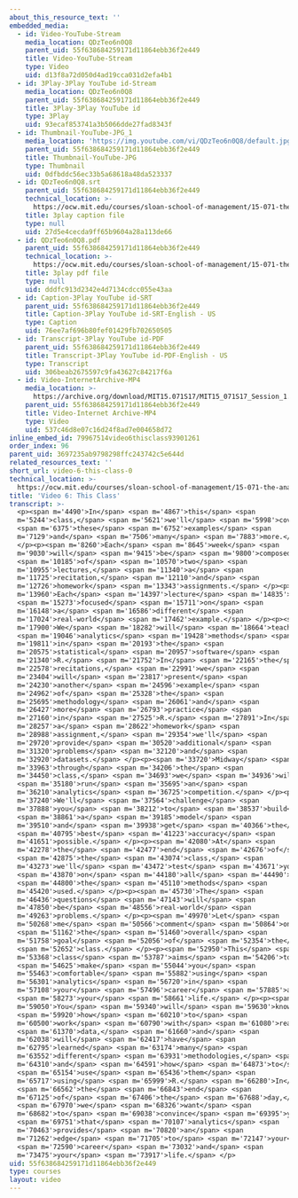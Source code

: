 ```yaml
---
about_this_resource_text: ''
embedded_media:
  - id: Video-YouTube-Stream
    media_location: QDzTeo6n0Q8
    parent_uid: 55f638684259171d11864ebb36f2e449
    title: Video-YouTube-Stream
    type: Video
    uid: d13f8a72d050d4ad19cca031d2efa4b1
  - id: 3Play-3Play YouTube id-Stream
    media_location: QDzTeo6n0Q8
    parent_uid: 55f638684259171d11864ebb36f2e449
    title: 3Play-3Play YouTube id
    type: 3Play
    uid: 93ecaf853741a3b5066dde27fad8343f
  - id: Thumbnail-YouTube-JPG_1
    media_location: 'https://img.youtube.com/vi/QDzTeo6n0Q8/default.jpg'
    parent_uid: 55f638684259171d11864ebb36f2e449
    title: Thumbnail-YouTube-JPG
    type: Thumbnail
    uid: 0dfbddc56ec33b5a68618a48da523337
  - id: QDzTeo6n0Q8.srt
    parent_uid: 55f638684259171d11864ebb36f2e449
    technical_location: >-
      https://ocw.mit.edu/courses/sloan-school-of-management/15-071-the-analytics-edge-spring-2017/an-introduction-to-analytics/the-analytics-edge-intelligence-happiness-and-health-lecture-sequence/video-6-this-class/video-6-this-class-0/QDzTeo6n0Q8.srt
    title: 3play caption file
    type: null
    uid: 27d5e4cecda9ff65b9604a28a113de66
  - id: QDzTeo6n0Q8.pdf
    parent_uid: 55f638684259171d11864ebb36f2e449
    technical_location: >-
      https://ocw.mit.edu/courses/sloan-school-of-management/15-071-the-analytics-edge-spring-2017/an-introduction-to-analytics/the-analytics-edge-intelligence-happiness-and-health-lecture-sequence/video-6-this-class/video-6-this-class-0/QDzTeo6n0Q8.pdf
    title: 3play pdf file
    type: null
    uid: dddfc913d2342e4d7134cdcc055e43aa
  - id: Caption-3Play YouTube id-SRT
    parent_uid: 55f638684259171d11864ebb36f2e449
    title: Caption-3Play YouTube id-SRT-English - US
    type: Caption
    uid: 76ee7af696b80fef01429fb702650505
  - id: Transcript-3Play YouTube id-PDF
    parent_uid: 55f638684259171d11864ebb36f2e449
    title: Transcript-3Play YouTube id-PDF-English - US
    type: Transcript
    uid: 306beab2675597c9fa43627c84217f6a
  - id: Video-InternetArchive-MP4
    media_location: >-
      https://archive.org/download/MIT15.071S17/MIT15_071S17_Session_1.2.06_300k.mp4
    parent_uid: 55f638684259171d11864ebb36f2e449
    title: Video-Internet Archive-MP4
    type: Video
    uid: 537c46d8e07c16d24f8ad7e004658d72
inline_embed_id: 79967514video6thisclass93901261
order_index: 96
parent_uid: 3697235ab9798298ffc243742c5e644d
related_resources_text: ''
short_url: video-6-this-class-0
technical_location: >-
  https://ocw.mit.edu/courses/sloan-school-of-management/15-071-the-analytics-edge-spring-2017/an-introduction-to-analytics/the-analytics-edge-intelligence-happiness-and-health-lecture-sequence/video-6-this-class/video-6-this-class-0
title: 'Video 6: This Class'
transcript: >-
  <p><span m='4490'>In</span> <span m='4867'>this</span> <span
  m='5244'>class,</span> <span m='5621'>we'll</span> <span m='5998'>cover</span>
  <span m='6375'>these</span> <span m='6752'>examples</span> <span
  m='7129'>and</span> <span m='7506'>many</span> <span m='7883'>more.</span>
  </p><p><span m='8260'>Each</span> <span m='8645'>week</span> <span
  m='9030'>will</span> <span m='9415'>be</span> <span m='9800'>composed</span>
  <span m='10185'>of</span> <span m='10570'>two</span> <span
  m='10955'>lectures,</span> <span m='11340'>a</span> <span
  m='11725'>recitation,</span> <span m='12110'>and</span> <span
  m='12726'>homework</span> <span m='13343'>assignments.</span> </p><p><span
  m='13960'>Each</span> <span m='14397'>lecture</span> <span m='14835'>is</span>
  <span m='15273'>focused</span> <span m='15711'>on</span> <span
  m='16148'>a</span> <span m='16586'>different</span> <span
  m='17024'>real-world</span> <span m='17462'>example.</span> </p><p><span
  m='17900'>We</span> <span m='18282'>will</span> <span m='18664'>teach</span>
  <span m='19046'>analytics</span> <span m='19428'>methods</span> <span
  m='19811'>in</span> <span m='20193'>the</span> <span
  m='20575'>statistical</span> <span m='20957'>software</span> <span
  m='21340'>R.</span> <span m='21752'>In</span> <span m='22165'>the</span> <span
  m='22578'>recitations,</span> <span m='22991'>we</span> <span
  m='23404'>will</span> <span m='23817'>present</span> <span
  m='24230'>another</span> <span m='24596'>example</span> <span
  m='24962'>of</span> <span m='25328'>the</span> <span
  m='25695'>methodology</span> <span m='26061'>and</span> <span
  m='26427'>more</span> <span m='26793'>practice</span> <span
  m='27160'>in</span> <span m='27525'>R.</span> <span m='27891'>In</span> <span
  m='28257'>a</span> <span m='28622'>homework</span> <span
  m='28988'>assignment,</span> <span m='29354'>we'll</span> <span
  m='29720'>provide</span> <span m='30520'>additional</span> <span
  m='31320'>problems</span> <span m='32120'>and</span> <span
  m='32920'>datasets.</span> </p><p><span m='33720'>Midway</span> <span
  m='33963'>through</span> <span m='34206'>the</span> <span
  m='34450'>class,</span> <span m='34693'>we</span> <span m='34936'>will</span>
  <span m='35180'>run</span> <span m='35695'>an</span> <span
  m='36210'>analytics</span> <span m='36725'>competition.</span> </p><p><span
  m='37240'>We'll</span> <span m='37564'>challenge</span> <span
  m='37888'>you</span> <span m='38212'>to</span> <span m='38537'>build</span>
  <span m='38861'>a</span> <span m='39185'>model</span> <span
  m='39510'>and</span> <span m='39938'>get</span> <span m='40366'>the</span>
  <span m='40795'>best</span> <span m='41223'>accuracy</span> <span
  m='41651'>possible.</span> </p><p><span m='42080'>At</span> <span
  m='42278'>the</span> <span m='42477'>end</span> <span m='42676'>of</span>
  <span m='42875'>the</span> <span m='43074'>class,</span> <span
  m='43273'>we'll</span> <span m='43472'>test</span> <span m='43671'>you</span>
  <span m='43870'>on</span> <span m='44180'>all</span> <span m='44490'>of</span>
  <span m='44800'>the</span> <span m='45110'>methods</span> <span
  m='45420'>used.</span> </p><p><span m='45730'>The</span> <span
  m='46436'>questions</span> <span m='47143'>will</span> <span
  m='47850'>be</span> <span m='48556'>real-world</span> <span
  m='49263'>problems.</span> </p><p><span m='49970'>Let</span> <span
  m='50268'>me</span> <span m='50566'>comment</span> <span m='50864'>on</span>
  <span m='51162'>the</span> <span m='51460'>overall</span> <span
  m='51758'>goal</span> <span m='52056'>of</span> <span m='52354'>the</span>
  <span m='52652'>class.</span> </p><p><span m='52950'>This</span> <span
  m='53368'>class</span> <span m='53787'>aims</span> <span m='54206'>to</span>
  <span m='54625'>make</span> <span m='55044'>you</span> <span
  m='55463'>comfortable</span> <span m='55882'>using</span> <span
  m='56301'>analytics</span> <span m='56720'>in</span> <span
  m='57108'>your</span> <span m='57496'>career</span> <span m='57885'>and</span>
  <span m='58273'>your</span> <span m='58661'>life.</span> </p><p><span
  m='59050'>You</span> <span m='59340'>will</span> <span m='59630'>know</span>
  <span m='59920'>how</span> <span m='60210'>to</span> <span
  m='60500'>work</span> <span m='60790'>with</span> <span m='61080'>real</span>
  <span m='61370'>data,</span> <span m='61660'>and</span> <span
  m='62038'>will</span> <span m='62417'>have</span> <span
  m='62795'>learned</span> <span m='63174'>many</span> <span
  m='63552'>different</span> <span m='63931'>methodologies,</span> <span
  m='64310'>and</span> <span m='64591'>how</span> <span m='64873'>to</span>
  <span m='65154'>use</span> <span m='65436'>them</span> <span
  m='65717'>using</span> <span m='65999'>R.</span> <span m='66280'>In</span>
  <span m='66562'>the</span> <span m='66843'>end</span> <span
  m='67125'>of</span> <span m='67406'>the</span> <span m='67688'>day,</span>
  <span m='67970'>we</span> <span m='68326'>want</span> <span
  m='68682'>to</span> <span m='69038'>convince</span> <span m='69395'>you</span>
  <span m='69751'>that</span> <span m='70107'>analytics</span> <span
  m='70463'>provides</span> <span m='70820'>an</span> <span
  m='71262'>edge</span> <span m='71705'>to</span> <span m='72147'>your</span>
  <span m='72590'>career</span> <span m='73032'>and</span> <span
  m='73475'>your</span> <span m='73917'>life.</span> </p>
uid: 55f638684259171d11864ebb36f2e449
type: courses
layout: video
---
```

